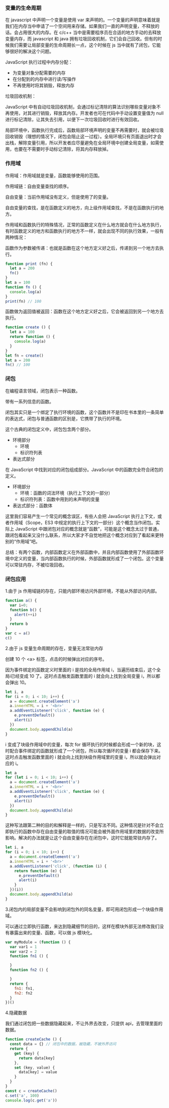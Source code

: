 ### 变量的生命周期

在 javascript 中声明一个变量是使用 var 来声明的。一个变量的声明意味着就是我们在内存当中申请了一个空间用来存储。如果我们一直的声明变量，不释放的话。会占用很大的内存。在 c/c++ 当中是需要程序员在合适的地方手动的去释放变量内存，而 javascript 和 java 拥有垃圾回收机制，它们会自己回收。但有的时候我们需要让局部变量的生命周期长一点，这个时候在 js 当中就有了闭包，它能够很好的解决这个问题。

JavaScript 执行过程中内存分配：

* 为变量对象分配需要的内存
* 在分配到的内存中进行读/写操作
* 不再使用时将其销毁，释放内存

垃圾回收机制：

JavaScript 中有自动垃圾回收机制，会通过标记清除的算法识别哪些变量对象不再使用，对其进行销毁，释放其内存。开发者也可在代码中手动设置变量值为 null 进行标记清除，让其失去引用，以便下一次垃圾回收时进行有效回收。

局部环境中，函数执行完成后，函数局部环境声明的变量不再需要时，就会被垃圾回收销毁（理想的情况下，闭包会阻止这一过程）。全局环境只有页面退出时才会出栈，解除变量引用，所以开发者应尽量避免在全局环境中创建全局变量，如需使用，也要在不需要时手动标记清除，将其内存释放掉。



### 作用域

作用域：作用域就是变量，函数能够使用的范围。

作用域链：自由变量查找的顺序。

自由变量：当前作用域没有定义，但是使用了的变量。

自由变量的查找，是在函数定义的地方，向上级作用域查找，不是在函数执行的地方。

作用域和函数执行的特殊情况，正常的函数定义在什么地方就会在什么地方执行，有时函数定义的地方和函数执行的地方不一样，就会出现不同的执行效果，一般有两种情况：

函数作为参数被传递：也就是函数在这个地方定义好之后，传递到另一个地方去执行。

```js
function print (fn) {
  let a = 200
  fn()
}
let a = 100
function fn () {
  console.log(a)
}
print(fn) // 100
```

函数做为返回值被返回：函数在这个地方定义好之后，它会被返回到另一个地方去执行。

```js
function create () {
  let a = 100
  return function () {
    console.log(a)
  }
}
let fn = create()
let a = 200
fn() // 100
```



### 闭包

在编程语言领域，闭包表示一种函数。

带有一系列信息的函数。

闭包其实只是一个绑定了执行环境的函数，这个函数并不是印在书本里的一条简单的表达式，闭包与普通函数的区别是，它携带了执行的环境。

这个古典的闭包定义中，闭包包含两个部分。

* 环境部分
  * 环境
  * 标识符列表
* 表达式部分

在 JavaScript 中找到对应的闭包组成部分。JavaScript 中的函数完全符合闭包的定义。

* 环境部分
  * 环境：函数的词法环境（执行上下文的一部分）
  * 标识符列表：函数中用到的未声明的变量
* 表达式部分：函数体

这里我们容易产生一个常见的概念误区，有些人会把 JavaScript 执行上下文，或者作用域（Scope，ES3 中规定的执行上下文的一部分）这个概念当作闭包。实际上 JavaScript 中跟闭包对应的概念就是“函数”，可能是这个概念太过于普通，跟闭包看起来又没什么联系，所以大家才不自觉地把这个概念对应到了看起来更特别的“作用域”吧。

总结：有两个函数，内部函数定义在外部函数中，并且内部函数使用了外部函数环境中定义的变量，当内部函数执行的时候，外部函数就形成了一个闭包。这个变量可以常驻内存，不被垃圾回收。



### 闭包应用

1.由于 js 作用域链的存在，只能内部环境访问外部环境，不能从外部访问内部。

```js
function a() {
  var i=0;
  function b() {
    alert(++i)
  }
  return b
}
var c = a()
c()
```

2.由于 js 变量生命周期的存在，变量无法常驻内存

创建 10 个 \<a> 标签，点击的时候弹出对应的序号。

因为事件绑定的函数定义时里面的 i 是找的全局作用域 i，当遍历结束后，这个全局i已经变成 10 了。这时点击触发函数里面的 i 就会向上找到全局变量 i，所以都会弹出 10。

```js
let i, a
for (i = 0; i < 10; i++) {
  a = document.createElement('a')
  a.innerHTML = i + '<br>'
  a.addEventListener('click', function (e) {
    e.preventDefault()
    alert(i)
  })
  document.body.appendChild(a)
}
```

i 变成了块级作用域中的变量，每次 for 循环执行的时候都会形成一个新的块，这时配合事件绑定的函数就形成了一个闭包，所以每次循环的变量 i 都会保存下来。这时点击触发函数里面的 i 就会向上找到块级作用域里的变量 i，所以就会弹出对应的 i。

```js
let a
for (let i = 0; i < 10; i++) {
  a = document.createElement('a')
  a.innerHTML = i + '<br>'
  a.addEventListener('click', function (e) {
    e.preventDefault()
    alert(i)
  })
  document.body.appendChild(a)
}
```

这种写法跟第二种的目的和解释是一样的，只是写法不同。这种情况是针对不会立即执行的函数中存在自由变量的取值的情况可能会被外面作用域里的数据的改变所影响。解决的办法就是让这个自由变量存在在闭包中，这时它就能常驻内存了。

```js
let i, a
for (i = 0; i < 10; i++) {
  a = document.createElement('a')
  a.innerHTML = i + '<br>'
  a.addEventListener('click', (function (i) {
    return function (e) {
      e.preventDefault()
      alert(i)
    }
  })(i))
  document.body.appendChild(a)
}
```

3.闭包内的局部变量不会影响到闭包外的同名变量，即可用闭包形成一个块级作用域。

可以通过立即执行函数，来达到隐藏细节的目的，这样在模块外部无法修改我们没有暴露出来的变量、函数，可以做 js 模块化。

```js
var myModule = (function () {
  var var1 = 1
  var var2 = 2
  function fn1 () {

  }
  function fn2 () {

  }
  return {
    fn1: fn1,
    fn2: fn2
  }
})()
```

4.隐藏数据

我们通过闭包把一些数据隐藏起来，不让外界去改变，只提供 api，去管理里面的数据。

```js
function createCache () {
  const data = {} // 闭包中的数据，被隐藏，不被外界访问
  return {
    get (key) {
      return data[key]
    },
    set (key, value) {
      data[key] = value
    }
  }
}
const c = createCache()
c.set('a', 100)
console.log(c.get('a'))
```
